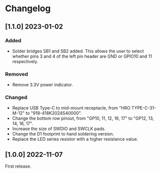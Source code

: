 # Changelog

## [1.1.0] 2023-01-02
### Added
- Solder bridges SB1 and SB2 added. This allows the user to select whether pins 3 and 4 of the left pin header are GND or GPIO10 and 11 respectively.

### Removed
- Remove 3.3V power indicator.

### Changed
- Replace USB Type-C to mid-mount receptacle, from "HRO TYPE-C-31-M-12" to "918-418K2024S40000".
- Change the bottom row pinout, from "GP10, 11, 12, 16, 17" to "GP12, 13, 14, 16, 17".
- Increase the size of SWDIO and SWCLK pads.
- Change the D1 footprint to hand soldering version.
- Replace the LED series resistor with a higher resistance value.

## [1.0.0] 2022-11-07
First release.
